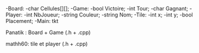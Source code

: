 -Board:
      -char Cellules[][];
-Game:
      -bool Victoire;
      -int Tour;
      -char Gagnant;
-Player:
      -int NbJoueur;
      -string Couleur;
      -string Nom;
-Tile:
      -int x;
      -int y;
      -bool Placement;
-Main:
tkt 


Panatik :
Board + Game (.h + .cpp)

mathh60:
tile et player (.h + .cpp)


